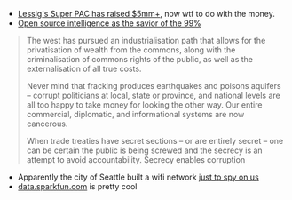 * [Lessig's Super PAC has raised $5mm+](http://www.nytimes.com/2014/07/08/upshot/money-is-raised-now-lessigs-super-pac-must-win.html?_r=0), now wtf to do with the money.
* [Open source intelligence as the savior of the 99%](http://www.theguardian.com/environment/earth-insight/2014/jun/19/open-source-revolution-conquer-one-percent-cia-spy)

> The west has pursued an industrialisation path that allows for the privatisation of wealth from the commons, along with the criminalisation of commons rights of the public, as well as the externalisation of all true costs.
>
> Never mind that fracking produces earthquakes and poisons aquifers – corrupt politicians at local, state or province, and national levels are all too happy to take money for looking the other way. Our entire commercial, diplomatic, and informational systems are now cancerous.
>
> When trade treaties have secret sections – or are entirely secret – one can be certain the public is being screwed and the secrecy is an attempt to avoid accountability. Secrecy enables corruption

* Apparently the city of Seattle built a wifi network [just to spy on us](http://www.thestranger.com/seattle/you-are-a-rogue-device/Content?oid=18143845)
* [data.sparkfun.com](https://data.sparkfun.com/) is pretty cool
